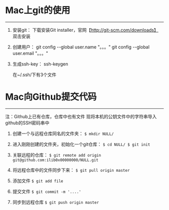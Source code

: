 # Mac上git的使用
***

1. 安装git：
	下载安装Git installer，官网【http://git-scm.com/downloads】
	双击安装

2. 创建用户：
	git config --global user.name "。。。"
	git config --global user.email "。。。"

3. 生成ssh-key：
	ssh-keygen

	在~/.ssh/下有3个文件

# Mac向Github提交代码
***
注：Github上已有仓库，仓库中也有文件
现将本机的公钥文件中的字符串导入github的SSH密码串中

1. 创建一个与远程仓库同名的文件夹：
	`
	$ mkdir NULL/
	`

2. 进入刚刚创建的文件夹，初始化一个git仓库：
	`
	$ cd NULL/
	$ git init
	`

3. 关联远程的仓库：
	`
	$ git remote add origin git@github.com:ilib0x00000000/NULL.git
	`

4. 将远程仓库中的文件同步下来：
	`
	$ git pull origin master
	`

5. 添加文件
	`
	$ git add file
	`
6. 提交文件
	`
	$ git commit -m '....'
	`

7. 同步到远程仓库
	`
	$ git push origin master
	`